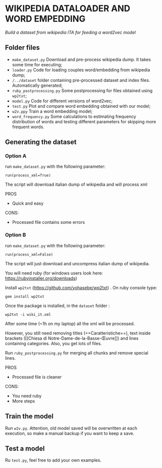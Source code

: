 # WIKIPEDIA DATALOADER AND WORD EMPEDDING

*Build a dataset from wikipedia ITA for feeding a word2vec model*

## Folder files

- `make_dataset.py` Download and pre-process wikipedia dump. It takes some time for executing;
- `loader.py` Code for loading couples word/embedding from wikipedia dump;
- `/../dataset` folder containing pre-processed dataset and index files. Automatically generated;
- `ruby_postprocessing.py` Some postprocessing for files obtained using `wp2txt`;
- `model.py` Code for different versions of word2vec;
- `test.py` Plot and compare word embedding obtained with our model;
- `w2v.ppy` Train a word embedding model;
- `word_frequency.py` Some calculations to estimating frequency distribution of words
and testing different parameters for skipping more frequent words.

## Generating the dataset

### Option A
run `make_dataset.py` with the following parameter:

```run(process_xml=True)```

The script will download italian dump of wikipedia and will process
xml

PROS
 - Quick and easy

CONS:
 - Processed file contains some errors


### Option B
run `make_dataset.py` with the following parameter:

```run(process_xml=False)```

The script will just download and uncompress italian dump of wikipedia.

You will need ruby (for windows users look here: https://rubyinstaller.org/downloads)

Install `wp2txt`  (https://github.com/yohasebe/wp2txt) . On ruby console type: 

```gem install wp2txt```

Once the package is installed, in the `dataset` folder :

```wp2txt -i wiki_it.xml```

After some time (~1h on my laptop) all the xml will be processed.

However, you still need removing titles (==Caratteristiche==), 
text inside brackets ([[Chiesa di Notre-Dame-de-la-Basse-Œuvre]]) 
and lines containing categories.
Also, you get lots of files.

Run `ruby_postprocessing.py` for merging all chunks and remove special lines.

PROS
 - Processed file is cleaner

CONS:
 - You need ruby
 - More steps 

## Train the model

Run `w2v.py`. Attention, old model saved will be overwritten at each execution, so make a manual backup if you want to keep a save.

## Test a model

Ru `test.py`, feel free to add your own examples.